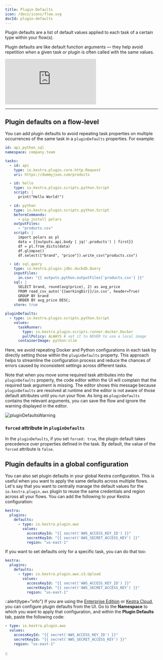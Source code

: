```yaml
---
title: Plugin Defaults
icon: /docs/icons/flow.svg
docId: plugin-defaults
---
```


Plugin defaults are a list of default values applied to each task of a certain type within your flow(s).

Plugin defaults are like default function arguments — they help avoid repetition when a given task or plugin is often called with the same values.

<div class="video-container">
  <iframe src="https://www.youtube.com/embed/9zQTUeL0KMc?si=xOAqec_9X79-7YDp" title="YouTube video player" frameborder="0" allow="accelerometer; autoplay; clipboard-write; encrypted-media; gyroscope; picture-in-picture; web-share" referrerpolicy="strict-origin-when-cross-origin" allowfullscreen></iframe>
</div>

---

## Plugin defaults on a flow-level

You can add plugin defaults to avoid repeating task properties on multiple occurrences of the same task in a `pluginDefaults` properties. For example:

```yaml
id: api_python_sql
namespace: company.team

tasks:
  - id: api
    type: io.kestra.plugin.core.http.Request
    uri: https://dummyjson.com/products

  - id: hello
    type: io.kestra.plugin.scripts.python.Script
    script: |
      print("Hello World!")

  - id: python
    type: io.kestra.plugin.scripts.python.Script
    beforeCommands:
      - pip install polars
    outputFiles:
      - "products.csv"
    script: |
      import polars as pl
      data = {{outputs.api.body | jq('.products') | first}}
      df = pl.from_dicts(data)
      df.glimpse()
      df.select(["brand", "price"]).write_csv("products.csv")

  - id: sql_query
    type: io.kestra.plugin.jdbc.duckdb.Query
    inputFiles:
      in.csv: "{{ outputs.python.outputFiles['products.csv'] }}"
    sql: |
      SELECT brand, round(avg(price), 2) as avg_price
      FROM read_csv_auto('{{workingDir}}/in.csv', header=True)
      GROUP BY brand
      ORDER BY avg_price DESC;
    store: true

pluginDefaults:
  - type: io.kestra.plugin.scripts.python.Script
    values:
      taskRunner:
        type: io.kestra.plugin.scripts.runner.docker.Docker
        pullPolicy: ALWAYS # set it to NEVER to use a local image
      containerImage: python:slim
```

Here, we avoid repeating Docker and Python configurations in each task by directly setting those within the `pluginDefaults` property. This approach helps to streamline the configuration process and reduce the chances of errors caused by inconsistent settings across different tasks.

Note that when you move some required task attributes into the `pluginDefaults` property, the code editor within the UI will complain that the required task argument is missing. The editor shows this message because `pluginDefaults` are resolved at runtime and the editor is not aware of those default attributes until you run your flow. As long as `pluginDefaults` contains the relevant arguments, you can save the flow and ignore the warning displayed in the editor.

![pluginDefaultsWarning](/docs/developer-guide/flow/warning.png)

### `forced` attribute in `pluginDefaults`

In the `pluginDefaults`, if you set `forced: true`, the plugin default takes precedence over properties defined in the task. By default, the value of the `forced` attribute is `false`.

## Plugin defaults in a global configuration

You can also set plugin defaults in your global Kestra configuration. This is useful when you want to apply the same defaults across multiple flows. Let's say that you want to centrally manage the default values for the `io.kestra.plugin.aws` plugin to reuse the same credentials and region across all your flows. You can add the following to your Kestra configuration:

```yaml
kestra:
  plugins:
    defaults:
      - type: io.kestra.plugin.aws
        values:
          accessKeyId: "{{ secret('AWS_ACCESS_KEY_ID') }}"
          secretKeyId: "{{ secret('AWS_SECRET_ACCESS_KEY') }}"
          region: "us-east-1"
```

If you want to set defaults only for a specific task, you can do that too:

```yaml
kestra:
  plugins:
    defaults:
      - type: io.kestra.plugin.aws.s3.Upload
        values:
          accessKeyId: "{{ secret('AWS_ACCESS_KEY_ID') }}"
          secretKeyId: "{{ secret('AWS_SECRET_ACCESS_KEY') }}"
          region: "us-east-1"
```


::alert{type="info"}
If you are using the [Enterprise Edition](../06.enterprise/index.md) or [Kestra Cloud](/cloud), you can configure plugin defaults from the UI. Go to the **Namespace** to which you want to apply that configuration, and within the  **Plugin Defaults** tab, paste the following code:

```yaml
- type: io.kestra.plugin.aws
  values:
    accessKeyId: "{{ secret('AWS_ACCESS_KEY_ID') }}"
    secretKeyId: "{{ secret('AWS_SECRET_ACCESS_KEY') }}"
    region: "us-east-1"
```
::
